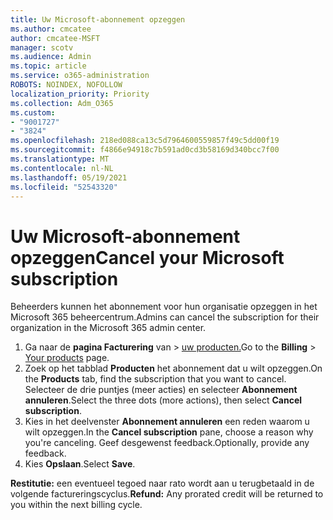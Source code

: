 ```yaml
---
title: Uw Microsoft-abonnement opzeggen
ms.author: cmcatee
author: cmcatee-MSFT
manager: scotv
ms.audience: Admin
ms.topic: article
ms.service: o365-administration
ROBOTS: NOINDEX, NOFOLLOW
localization_priority: Priority
ms.collection: Adm_O365
ms.custom:
- "9001727"
- "3824"
ms.openlocfilehash: 218ed088ca13c5d7964600559857f49c5dd00f19
ms.sourcegitcommit: f4866e94918c7b591ad0cd3b58169d340bcc7f00
ms.translationtype: MT
ms.contentlocale: nl-NL
ms.lasthandoff: 05/19/2021
ms.locfileid: "52543320"
---
```

# <a name="cancel-your-microsoft-subscription"></a><span data-ttu-id="872cb-102">Uw Microsoft-abonnement opzeggen</span><span class="sxs-lookup"><span data-stu-id="872cb-102">Cancel your Microsoft subscription</span></span>

<span data-ttu-id="872cb-103">Beheerders kunnen het abonnement voor hun organisatie opzeggen in het Microsoft 365 beheercentrum.</span><span class="sxs-lookup"><span data-stu-id="872cb-103">Admins can cancel the subscription for their organization in the Microsoft 365 admin center.</span></span>

1. <span data-ttu-id="872cb-104">Ga naar de **pagina Facturering** van \> [uw producten.](https://go.microsoft.com/fwlink/p/?linkid=842054)</span><span class="sxs-lookup"><span data-stu-id="872cb-104">Go to the **Billing** \> [Your products](https://go.microsoft.com/fwlink/p/?linkid=842054) page.</span></span>
2. <span data-ttu-id="872cb-105">Zoek op het tabblad **Producten** het abonnement dat u wilt opzeggen.</span><span class="sxs-lookup"><span data-stu-id="872cb-105">On the **Products** tab, find the subscription that you want to cancel.</span></span> <span data-ttu-id="872cb-106">Selecteer de drie puntjes (meer acties) en selecteer **Abonnement annuleren**.</span><span class="sxs-lookup"><span data-stu-id="872cb-106">Select the three dots (more actions), then select **Cancel subscription**.</span></span>
3. <span data-ttu-id="872cb-107">Kies in het deelvenster **Abonnement annuleren** een reden waarom u wilt opzeggen.</span><span class="sxs-lookup"><span data-stu-id="872cb-107">In the **Cancel subscription** pane, choose a reason why you're canceling.</span></span> <span data-ttu-id="872cb-108">Geef desgewenst feedback.</span><span class="sxs-lookup"><span data-stu-id="872cb-108">Optionally, provide any feedback.</span></span>
4. <span data-ttu-id="872cb-109">Kies **Opslaan**.</span><span class="sxs-lookup"><span data-stu-id="872cb-109">Select **Save**.</span></span>

<span data-ttu-id="872cb-110">**Restitutie:** een eventueel tegoed naar rato wordt aan u terugbetaald in de volgende factureringscyclus.</span><span class="sxs-lookup"><span data-stu-id="872cb-110">**Refund:** Any prorated credit will be returned to you within the next billing cycle.</span></span>